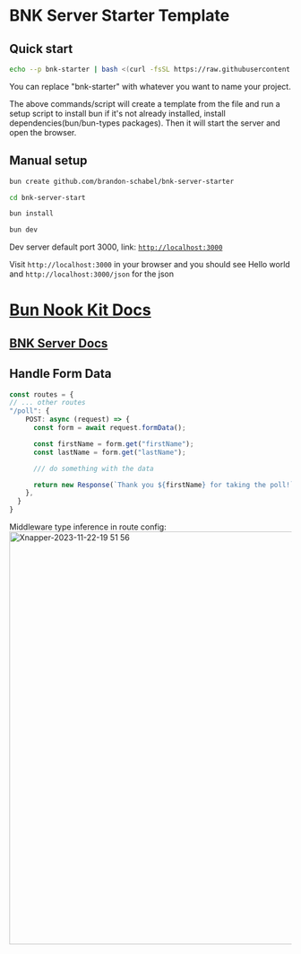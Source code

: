 # BNK Server Starter Template

## Quick start

```bash
echo --p bnk-starter | bash <(curl -fsSL https://raw.githubusercontent.com/brandon-schabel/bun-nook-kit/main/utils/quickstart.sh)>
```

You can replace "bnk-starter" with whatever you want to name your project.

The above commands/script will create a template from the file and run a setup script to install bun if it's not already installed, install dependencies(bun/bun-types packages). Then it will start the server and open the browser. 


## Manual setup

```bash
bun create github.com/brandon-schabel/bnk-server-starter
```

```bash
cd bnk-server-start

```

```bash
bun install
```

```bash
bun dev
```

Dev server default port 3000, link: [`http://localhost:3000`](http://localhost:3000)


Visit `http://localhost:3000` in your browser and you should see Hello world and
`http://localhost:3000/json` for the json

# [Bun Nook Kit Docs](https://nookit.dev/readme)
## [BNK Server Docs](https://nookit.dev/readmes/server)


## Handle Form Data
```typescript
const routes = {
// ... other routes
"/poll": {
    POST: async (request) => {
      const form = await request.formData();

      const firstName = form.get("firstName");
      const lastName = form.get("lastName");

      /// do something with the data

      return new Response(`Thank you ${firstName} for taking the poll!`);
    },
  }
}
```

Middleware type inference in route config:
<img width="736" alt="Xnapper-2023-11-22-19 51 56" src="https://github.com/brandon-schabel/start-bnk/assets/18100375/420342b0-e1f2-4c70-8019-32b1023d2b3d">
